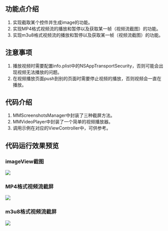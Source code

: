 ## 功能点介绍
1. 实现截取某个控件并生成image的功能。
2. 实现MP4格式视频流的播放和暂停以及获取某一帧（视频流截图）的功能。
3. 实现m3u8格式视频流的播放和暂停以及获取某一帧（视频流截图）的功能。

## 注意事项
1. 播放视频时需要配置info.plist中的NSAppTransportSecurity，否则可能会出现视频无法播放的问题。
2. 在视频播放页面push到别的页面时需要停止视频的播放，否则视频会一直在播放。

## 代码介绍
1. MMScreenshotsManager中封装了三种截屏方法。
2. MMVideoPlayer中封装了一个简单的视频播放器。
3. 调用示例在对应的ViewController中，可供参考。

## 代码运行效果预览
### imageView截图
![](https://vkceyugu.cdn.bspapp.com/VKCEYUGU-f92a0e71-a10b-4097-af0d-93aa474b1716/a91d08d0-ff95-40ea-9357-1d3aa8c0456a.jpeg)
### MP4格式视频流截屏
![](https://vkceyugu.cdn.bspapp.com/VKCEYUGU-f92a0e71-a10b-4097-af0d-93aa474b1716/cc1ee8df-4cdc-4e59-b140-66b5de6e210a.jpeg)
### m3u8格式视频流截屏
![](https://vkceyugu.cdn.bspapp.com/VKCEYUGU-f92a0e71-a10b-4097-af0d-93aa474b1716/51598260-54d9-49c3-8041-88bce207a4a7.jpeg)
